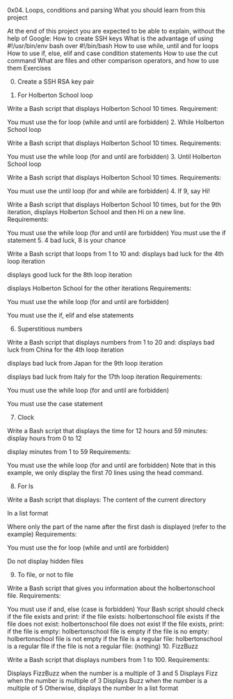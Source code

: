 0x04. Loops, conditions and parsing
What you should learn from this project

   At the end of this project you are expected to be able to explain,
   without the help of Google:
How to create SSH keys
What is the advantage of using #!/usr/bin/env bash over #!/bin/bash
How to use while, until and for loops
How to use if, else, elif and case condition statements
How to use the cut command
What are files and other comparison operators, and how to use them
Exercises

0. Create a SSH RSA key pair

1. For Holberton School loop

 Write a Bash script that displays Holberton School 10 times.
Requirement:

You must use the for loop (while and until are forbidden)
2. While Holberton School loop

 Write a Bash script that displays Holberton School 10 times.
Requirements:

You must use the while loop (for and until are forbidden)
3. Until Holberton School loop

 Write a Bash script that displays Holberton School 10 times.
Requirements:

You must use the until loop (for and while are forbidden)
4. If 9, say Hi!

 Write a Bash script that displays Holberton School 10 times, but for the
 9th iteration, displays Holberton School and then Hi on a new line.
Requirements:

You must use the while loop (for and until are forbidden)
You must use the if statement
5. 4 bad luck, 8 is your chance

 Write a Bash script that loops from 1 to 10 and:
displays bad luck for the 4th loop iteration

displays good luck for the 8th loop iteration

displays Holberton School for the other iterations Requirements:

You must use the while loop (for and until are forbidden)

You must use the if, elif and else statements

6. Superstitious numbers

 Write a Bash script that displays numbers from 1 to 20 and:
displays bad luck from China for the 4th loop iteration

displays bad luck from Japan for the 9th loop iteration

displays bad luck from Italy for the 17th loop iteration Requirements:

You must use the while loop (for and until are forbidden)

You must use the case statement

7. Clock

 Write a Bash script that displays the time for 12 hours and 59 minutes:
display hours from 0 to 12

display minutes from 1 to 59 Requirements:

You must use the while loop (for and until are forbidden) Note that in this example, we only display the first 70 lines using the head command.

8. For ls

 Write a Bash script that displays:
The content of the current directory

In a list format

Where only the part of the name after the first dash is displayed (refer to the example) Requirements:

You must use the for loop (while and until are forbidden)

Do not display hidden files

9. To file, or not to file

 Write a Bash script that gives you information about the holbertonschool file.
Requirements:

You must use if and, else (case is forbidden)
Your Bash script should check if the file exists and print:
if the file exists: holbertonschool file exists
if the file does not exist: holbertonschool file does not exist
If the file exists, print:
if the file is empty: holbertonschool file is empty
if the file is no empty: holbertonschool file is not empty
if the file is a regular file: holbertonschool is a regular file
if the file is not a regular file: (nothing)
10. FizzBuzz

  Write a Bash script that displays numbers from 1 to 100.
Requirements:

Displays FizzBuzz when the number is a multiple of 3 and 5
Displays Fizz when the number is multiple of 3
Displays Buzz when the number is a multiple of 5
Otherwise, displays the number
In a list format